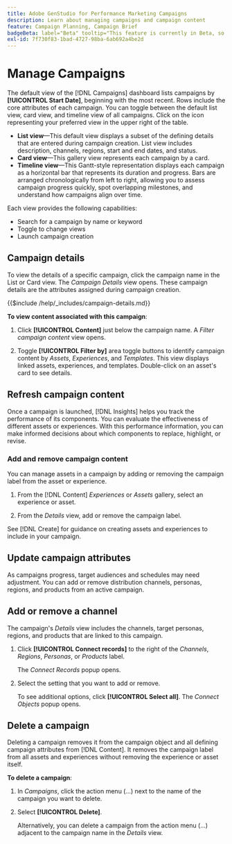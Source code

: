```yaml
---
title: Adobe GenStudio for Performance Marketing Campaigns
description: Learn about managing campaigns and campaign content
feature: Campaign Planning, Campaign Brief
badgeBeta: label="Beta" tooltip="This feature is currently in Beta, so some functionality may be limited or subject to change."
exl-id: 7f730f83-1bad-4727-98ba-6ab692a4be2d
---
```

# Manage Campaigns

The default view of the [!DNL Campaigns] dashboard lists campaigns by **[!UICONTROL Start Date]**, beginning with the most recent. Rows include the core attributes of each campaign. You can toggle between the default list view, card view, and timeline view of all campaigns. Click on the icon representing your preferred view in the upper right of the table.

* **List view**—This default view displays a subset of the defining details that are entered during campaign creation. List view includes description, channels, regions, start and end dates, and status.
* **Card view**—This gallery view represents each campaign by a card.
* **Timeline view**—This Gantt-style representation displays each campaign as a horizontal bar that represents its duration and progress. Bars are arranged chronologically from left to right, allowing you to assess campaign progress quickly, spot overlapping milestones, and understand how campaigns align over time.

Each view provides the following capabilities:

* Search for a campaign by name or keyword
* Toggle to change views
* Launch campaign creation

## Campaign details

To view the details of a specific campaign, click the campaign name in the List or Card view. The _Campaign Details_ view opens. These campaign details are the attributes assigned during campaign creation.

{{$include /help/_includes/campaign-details.md}}

**To view content associated with this campaign**:

1. Click **[!UICONTROL Content]** just below the campaign name. A _Filter campaign content_ view opens.

1. Toggle **[!UICONTROL Filter by]** area toggle buttons to identify campaign content by _Assets_, _Experiences_, and _Templates_.
   This view displays linked assets, experiences, and templates. Double-click on an asset's card to see details.

## Refresh campaign content

Once a campaign is launched, [!DNL Insights] helps you track the performance of its components. You can evaluate the effectiveness of different assets or experiences. With this performance information, you can make informed decisions about which components to replace, highlight, or revise.

### Add and remove campaign content

You can manage assets in a campaign by adding or removing the campaign label from the asset or experience.

1. From the [!DNL Content] _Experiences_ or _Assets_ gallery, select an experience or asset.

1. From the _Details_ view, add or remove the campaign label.

See [!DNL Create] for guidance on creating assets and experiences to include in your campaign.

## Update campaign attributes

As campaigns progress, target audiences and schedules may need adjustment. You can add or remove distribution channels, personas, regions, and products from an active campaign.

## Add or remove a channel

The campaign's _Details_ view includes the channels, target personas, regions, and products that are linked to this campaign.

1. Click **[!UICONTROL Connect records]** to the right of the _Channels_, _Regions_, _Personas_, or _Products_ label.
   
   The _Connect Records_ popup opens.

1. Select the setting that you want to add or remove.
   
   To see additional options, click **[!UICONTROL Select all]**. The _Connect Objects_ popup opens.

## Delete a campaign

Deleting a campaign removes it from the campaign object and all defining campaign attributes from [!DNL Content]. It removes the campaign label from all assets and experiences without removing the experience or asset itself.

**To delete a campaign**:

1. In _Campaigns_, click the action menu (...) next to the name of the campaign you want to delete.

1. Select **[!UICONTROL Delete]**.

   Alternatively, you can delete a campaign from the action menu (...) adjacent to the campaign name in the _Details_ view.
